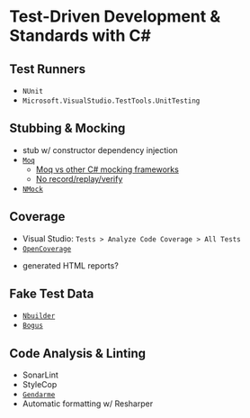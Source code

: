 # Test-Driven Development & Standards with C#

## Test Runners
 - `NUnit`
 - `Microsoft.VisualStudio.TestTools.UnitTesting`
 
## Stubbing & Mocking
 - stub w/ constructor dependency injection
 - [`Moq`](https://github.com/moq/moq4)
    * [Moq vs other C# mocking frameworks](http://blogs.clariusconsulting.net/kzu/why-do-we-need-yet-another-net-mocking-framework/)
    * [No record/replay/verify](http://blogs.clariusconsulting.net/kzu/whats-wrong-with-the-recordreplyverify-model-for-mocking-frameworks/)
 - [`NMock`](http://nmock.sourceforge.net/)
 
## Coverage
 - Visual Studio: `Tests > Analyze Code Coverage > All Tests`
 - [`OpenCoverage`](https://github.com/OpenCover/opencover)
  * generated HTML reports?
 
## Fake Test Data
 
 - [`Nbuilder`](https://github.com/nbuilder/nbuilder)
 - [`Bogus`](https://github.com/bchavez/Bogus)
 
## Code Analysis & Linting
 - SonarLint
 - StyleCop
 - [`Gendarme`](http://www.mono-project.com/docs/tools+libraries/tools/gendarme/)
 - Automatic formatting w/ Resharper
